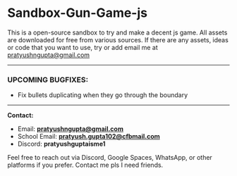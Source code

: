 #   Sandbox-Gun-Game-js

This is a open-source sandbox to try and make a decent js game. All assets are downloaded for free from various sources. If there are any assets, ideas or code that you want to use, try or add email me at [pratyushngupta@gmail.com](mailto:pratyushngupta@gmail.com)

---

### UPCOMING BUGFIXES:

- Fix bullets duplicating when they go through the boundary

---

**Contact:**  
- Email: [**pratyushngupta@gmail.com**](mailto:pratyushngupta@gmail.com)
- School Email: [**pratyush.gupta102@cfbmail.com**](mailto:pratyush.gupta102@gmail.com)
- Discord: **pratyushguptaisme1**

Feel free to reach out via Discord, Google Spaces, WhatsApp, or other platforms if you prefer.
Contact me pls I need friends.
